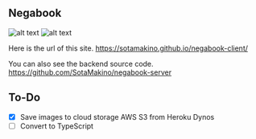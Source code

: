 ## Negabook

![alt text](https://github.com/SotaMakino/negabook-client/blob/master/public/nega_pic_v4.png)
![alt text](https://github.com/SotaMakino/negabook-client/blob/master/public/screenShot2.png)




Here is the url of this site.
<https://sotamakino.github.io/negabook-client/>

You can also see the backend source code.
<https://github.com/SotaMakino/negabook-server>


## To-Do

- [x]  Save images to cloud storage AWS S3 from Heroku Dynos
- [ ]  Convert to TypeScript
